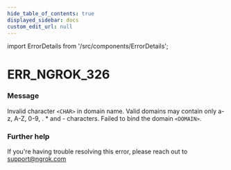 ```yaml
---
hide_table_of_contents: true
displayed_sidebar: docs
custom_edit_url: null
---
```


import ErrorDetails from '/src/components/ErrorDetails';

# ERR_NGROK_326

### Message
Invalid character `<CHAR>` in domain name. Valid domains may contain only a-z, A-Z, 0-9, . * and - characters. Failed to bind the domain `<DOMAIN>`.

### Further help
If you're having trouble resolving this error, please reach out to [support@ngrok.com](mailto:support@ngrok.com?subject=Help%20with%20ERR_NGROK_326)

<ErrorDetails error='err_ngrok_326' />
